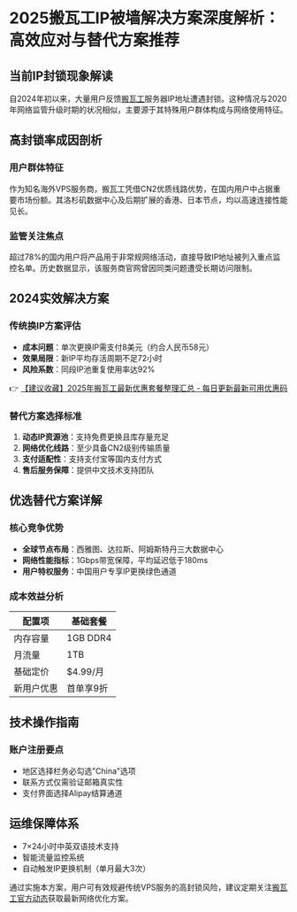 # 2025搬瓦工IP被墙解决方案深度解析：高效应对与替代方案推荐

## 当前IP封锁现象解读
自2024年初以来，大量用户反馈[搬瓦工](https://bit.ly/banwagon)服务器IP地址遭遇封锁。这种情况与2020年网络监管升级时期的状况相似，主要源于其特殊用户群体构成与网络使用特征。

## 高封锁率成因剖析
### 用户群体特征
作为知名海外VPS服务商，搬瓦工凭借CN2优质线路优势，在国内用户中占据重要市场份额。其洛杉矶数据中心及后期扩展的香港、日本节点，均以高速连接性能见长。

### 监管关注焦点
超过78%的国内用户将产品用于非常规网络活动，直接导致IP地址被列入重点监控名单。历史数据显示，该服务商官网曾因同类问题遭受长期访问限制。

## 2024实效解决方案
### 传统换IP方案评估
- **成本问题**：单次更换IP需支付8美元（约合人民币58元）
- **效果局限**：新IP平均存活周期不足72小时
- **风险系数**：同段IP池重复使用率达92%

👉 [【建议收藏】2025年搬瓦工最新优惠套餐整理汇总 - 每日更新最新可用优惠码](https://bit.ly/banwagon)

### 替代方案选择标准
1. **动态IP资源池**：支持免费更换且库存量充足
2. **网络优化线路**：至少具备CN2级别传输质量
3. **支付适配性**：支持支付宝等国内支付方式
4. **售后服务保障**：提供中文技术支持团队

## 优选替代方案详解
### 核心竞争优势
- **全球节点布局**：西雅图、达拉斯、阿姆斯特丹三大数据中心
- **网络性能指标**：1Gbps带宽保障，平均延迟低于180ms
- **用户特权服务**：中国用户专享IP更换绿色通道

### 成本效益分析
| 配置项       | 基础套餐        |
|--------------|-----------------|
| 内存容量     | 1GB DDR4        |
| 月流量       | 1TB             |
| 基础定价     | $4.99/月        |
| 新用户优惠   | 首单享9折       |

## 技术操作指南
### 账户注册要点
- 地区选择栏务必勾选"China"选项
- 联系方式仅需验证邮箱真实性
- 支付界面选择Alipay结算通道

## 运维保障体系
- 7×24小时中英双语技术支持
- 智能流量监控系统
- 自动触发IP更换机制（单月最大3次）

通过实施本方案，用户可有效规避传统VPS服务的高封锁风险，建议定期关注[搬瓦工官方动态](https://bit.ly/banwagon)获取最新网络优化方案。